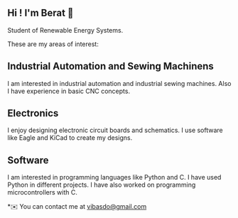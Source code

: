 ## Hi ! I'm Berat 👋

Student of Renewable Energy Systems. 

These are my areas of interest:

## Industrial Automation and Sewing Machinens

I am interested in industrial automation and industrial sewing machines. Also I have experience in basic CNC concepts.

## Electronics

I enjoy designing electronic circuit boards and schematics. I use software like Eagle and KiCad to create my designs.

## Software

I am interested in programming languages like Python and C. I have used Python in different projects. I have also worked on programming microcontrollers with C.

*✉️  You can contact me at [vibasdo@gmail.com](mailto:vibasdo@gmail.com)
